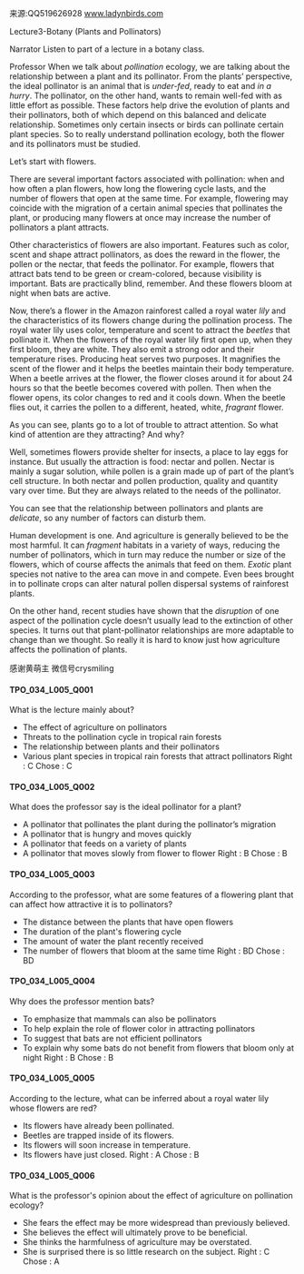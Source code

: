 来源:QQ519626928 www.ladynbirds.com

Lecture3-Botany (Plants and Pollinators)

Narrator
Listen to part of a lecture in a botany class.

Professor
When we talk about *pollination* ecology, we are talking about the relationship between a plant and its pollinator. From the plants’ perspective, the ideal pollinator is an animal that is *under-fed*, ready to eat and *in a hurry*. The pollinator, on the other hand, wants to remain well-fed with as little effort as possible. These factors help drive the evolution of plants and their pollinators, both of which depend on this balanced and delicate relationship. Sometimes only certain insects or birds can pollinate certain plant species. So to really understand pollination ecology, both the flower and its pollinators must be studied. 

Let’s start with flowers.

There are several important factors associated with pollination: when and how often a plan flowers, how long the flowering cycle lasts, and the number of flowers that open at the same time. For example, flowering may coincide with the migration of a certain animal species that pollinates the plant, or producing many flowers at once may increase the number of pollinators a plant attracts. 

Other characteristics of flowers are also important. Features such as color, scent and shape attract pollinators, as does the reward in the flower, the pollen or the nectar, that feeds the pollinator. For example, flowers that attract bats tend to be green or cream-colored, because visibility is important. Bats are practically blind, remember. And these flowers bloom at night when bats are active.

Now, there’s a flower in the Amazon rainforest called a royal water *lily* and the characteristics of its flowers change during the pollination process. The royal water lily uses color, temperature and scent to attract the *beetles* that pollinate it. When the flowers of the royal water lily first open up, when they first bloom, they are white. They also emit a strong odor and their temperature rises. Producing heat serves two purposes. It magnifies the scent of the flower and it helps the beetles maintain their body temperature. When a beetle arrives at the flower, the flower closes around it for about 24 hours so that the beetle becomes covered with pollen. Then when the flower opens, its color changes to red and it cools down. When the beetle flies out, it carries the pollen to a different, heated, white, *fragrant* flower. 

As you can see, plants go to a lot of trouble to attract attention. So what kind of attention are they attracting? And why? 

Well, sometimes flowers provide shelter for insects, a place to lay eggs for instance. But usually the attraction is food: nectar and pollen. Nectar is mainly a sugar solution, while pollen is a grain made up of part of the plant’s cell structure.  In both nectar and pollen production, quality and quantity vary over time. But they are always related to the needs of the pollinator. 

You can see that the relationship between pollinators and plants are *delicate*, so any number of factors can disturb them. 

Human development is one. And agriculture is generally believed to be the most harmful. It can *fragment* habitats in a variety of ways, reducing the number of pollinators, which in turn may reduce the number or size of the flowers, which of course affects the animals that feed on them. *Exotic* plant species not native to the area can move in and compete. Even bees brought in to pollinate crops can alter natural pollen dispersal systems of rainforest plants. 

On the other hand, recent studies have shown that the *disruption* of one aspect of the pollination cycle doesn’t usually lead to the extinction of other species. It turns out that plant-pollinator relationships are more adaptable to change than we thought. So really it is hard to know just how agriculture affects the pollination of plants.  

感谢黄萌主 微信号crysmiling

#### TPO_034_L005_Q001
What is the lecture mainly about?
- The effect of agriculture on pollinators
- Threats to the pollination cycle in tropical rain forests
- The relationship between plants and their pollinators
- Various plant species in tropical rain forests that attract pollinators
Right : C	Chose : C


#### TPO_034_L005_Q002
What does the professor say is the ideal pollinator for a plant?
- A pollinator that pollinates the plant during the pollinator’s migration
- A pollinator that is hungry and moves quickly
- A pollinator that feeds on a variety of plants
- A pollinator that moves slowly from flower to flower
Right : B	Chose : B


#### TPO_034_L005_Q003
According to the professor, what are some features of a flowering plant that can affect how attractive it is to pollinators?
- The distance between the plants that have open flowers
- The duration of the plant's flowering cycle
- The amount of water the plant recently received
- The number of flowers that bloom at the same time
Right : BD	Chose :  BD


#### TPO_034_L005_Q004
Why does the professor mention bats?
- To emphasize that mammals can also be pollinators
- To help explain the role of flower color in attracting pollinators
- To suggest that bats are not efficient pollinators
- To explain why some bats do not benefit from flowers that bloom only at night
Right : B	Chose : B


#### TPO_034_L005_Q005
According to the lecture, what can be inferred about a royal water lily whose flowers are red?
- Its flowers have already been pollinated.
- Beetles are trapped inside of its flowers.
- Its flowers will soon increase in temperature.
- Its flowers have just closed.
Right : A	Chose : B


#### TPO_034_L005_Q006
What is the professor's opinion about the effect of agriculture on pollination ecology?
- She fears the effect may be more widespread than previously believed.
- She believes the effect will ultimately prove to be beneficial.
- She thinks the harmfulness of agriculture may be overstated.
- She is surprised there is so little research on the subject.
Right : C	Chose : A
